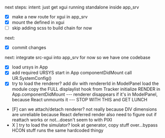next steps:
intent: just get xgui running standalone inside app_srv
* [X] make a new route for xgui in app_srv
* [X] mount the <App> defined in xgui
* [ ] skip adding scss to build chain for now

next:
* [X] commit changes

next:
integrate src-xgui into app_srv for now so we have one codebase
* [X] load ursys in App
* [X] add required URSYS start in App componentDidMount
      call UR.SystemConfig()
* [X] try to load the renderer?
      add div with rendererId in ModelPanel
      load the module
      copy the FULL displaylist hook from Tracker
      initialize RENDER in App.componentDidMount
--- renderer disappears if it's in ModelPanel, because React unmounts it
--- STOP WITH THIS and GET LUNCH
* [F] can we attach/detach renderer?
      not really because DIV dimensions are unreliable because React deferred render
      also need to figure out if reattach works or not...doesn't seem to with PIXI
* X ] try to load the simulator?
      look at generator, copy stuff over...bypass HCON stuff
      runs the same hardcoded thingy

